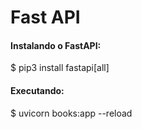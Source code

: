 # Fast API

#### Instalando o FastAPI:
$ pip3 install fastapi[all]

#### Executando:
$  uvicorn books:app --reload
